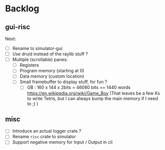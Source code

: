 
# Backlog

## gui-risc

Next:
  - [ ] Rename to simulator-gui
  - [ ] Use druid instead of the raylib stuff ?
  - [ ] Multiple (scrollable) panes: 
    - [ ] Registers
    - [ ] Program memory (starting at 0)
    - [ ] Data memory (custom location)
    - [ ] Small framebuffer to display stuff, for fun ?
      - [ ] GB : 160 x 144 x 2bits = 46080 bits == 1440 words https://en.wikipedia.org/wiki/Game_Boy
      (That leaves be a few Ks to write Tetris, but I can always bump the main memory if I need to ;) )

## misc

  - [ ] Introduce an actual logger crate ?
  - [ ] Rename `risc` crate to simulator
  - [ ] Support negative memory for Input / Output in cli
